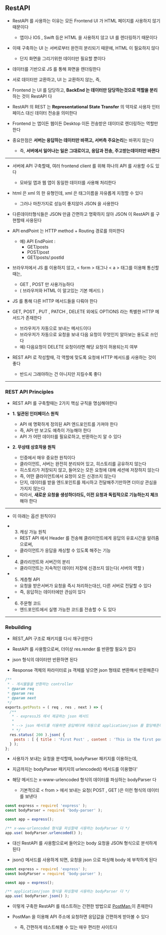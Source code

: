 ## RestAPI

- RestAPI 를 사용하는 이유는 모든 Frontend UI 가 HTML 페이지를 사용하지 않기 때문이다
  - 앱이나 IOS , Swift 등은 HTML 을 사용하지 않고 UI 를 렌더링하기 때문이다


- 이때 구축하는 UI 는 서버로부터 완전히 분리되기 때문에, HTML 이 필요하지 않다
  - 단지 화면을 그리기위한 데이터만 필요할 뿐이다


- 데이터를 기반으로 JS 를 통해 화면을 렌더링한다


- 서로 데이터만 교환하고, UI 는 교환하지 않는, 즉,


- Frontend 는 UI 를 담당하고, **BackEnd 는 데이터만 담당하는것으로 역할을 분리**하는 것이 RestAPI 다 


- RestAPI 의 REST 는 **Representational State Transfer** 의 약자로 사용자 인터페이스 대신 데이터 전송을 의미한다


- Frontend 는 앱이든 웹이든 Desktop 이든 전송받은 데이터로 렌더링하는 역할만 한다


- 중요한점은 **서버는 응답하는 데이터만 바뀌고, 서버측 주요논리**는 바뀌지 않는다
  - 즉, **서버에서 일어나는 일은 그대로이고, 응답과 전송, 주고받는데이터만 바뀐다**

---

- 서버에 API 구축할때, 여러 frontend client 를 위해 하나의 API 를 사용할 수도 있다
  - 모바일 앱과 웹 앱이 동일한 데이터를 사용해 처리한다
  

- html 은 xml 의 한 유형인데, xml 은 태그이름을 자유롭게 지정할 수 있다
  - 그러나 마찬가지로 성능이 좋지않아 JSON 을 사용한다


- 다른데이터형식들은 JSON 만큼 간편하고 명확하지 않아 JSON 이 RestAPI 를 구현할때 사용된다


- API endPoint 는 HTTP method + Routing 경로를 의미한다
  - 예) API EndPoint : 
    - GET/posts
    - POST/post
    - GET/posts/:postId


- 브라우저에서 JS 를 이용하지 않고, < form > 태그나 < a > 태그를 이용해 통신할때는,
  - GET , POST 만 사용가능하다
  - ( 브라우저와 HTML 이 알고있는 기본 메서드 )


- JS 를 통해 다른 HTTP 메서드들을 다뤄야 한다


- GET, POST , PUT , PATCH , DELETE 외에도 OPTIONS 라는 특별한 HTTP 메서드가 존재한다
  - 브라우저가 자동으로 보내는 메서드이다
  - 브라우저가 자동으로 요청을 보내 다음 요청이 무엇인지 알아보는 용도로 쓰인다
  - 예) 다음요청이 DELETE 요청이라면 해당 요청이 허용되는지 여부


- REST API 로 작성할때, 각 역할에 맞도록 요청에 HTTP 메서드를 사용하는 것이 좋다
  - 반드시 그래야하는 건 아니지만 지킬수록 좋다

---

### REST API Principles

- REST API 를 구축할때는 2가지 핵심 규칙을 명심해야한다


- **1. 일관된 인터페이스 원칙**
  - API 에 명확하게 정의된 API 엔드포인트를 가져야 한다
  - 즉, API 만 보고도 예측이 가능해야 한다
  - API 가 어떤 데이터를 필요로하고, 반환하는지 알 수 있다


- **2. 무상태 상호작용 원칙**
  - 인증에서 매우 중요한 원칙이다
  - 클라이언트, 서버는 완전히 분리되어 있고, 히스토리를 공유하지 않는다
  - 히스토리가 저장되지 않고, 들어오는 모든 요청에 대해 세션에 저장하지 않는다
  - 즉, 어떤 클라이언트에서 요청이 오든 신경쓰지 않는다
  - 단지, 데이터를 받을 엔드포인트를 제시하고 전달해주기만하면 더이상 관심을 가지지 않는다
  - 따라서, **새로운 요청을 생성하더라도, 이전 요청과 독립적으로 기능하는지 체크**해야 한다

---

- 이 아래는 옵션 원칙이다


- 3. 캐싱 가능 원칙
  - REST API 에서 Header 를 전송해 클라이언트에게 응답의 유효시간을 알려줌으로써,
  - 클라이언트가 응답을 캐싱할 수 있도록 해주는 기능


- 4. 클라리언트와 서버간의 분리
  - 클라이언트는 지속적인 데이터 저장에 신경쓰지 않는다( 서버의 역할 )


- 5. 계층형 API
  - 요청을 받은서버가 요청을 즉시 처리하는대신, 다른 서버로 전달할 수 있다
  - 즉, 응답하는 데이터에만 관심이 있다


- 6. 주문형 코드
  - 엔드포인트에서 실행 가능한 코드를 전송할 수 도 있다

---

### Rebuilding

- REST_API 구조로 패키지를 다시 재구성한다


- RestAPI 를 사용함으로써, 더이상 res.render 를 반환할 필요가 없다


- json 형식의 데이터만 반환하면 된다


- Response 객체의 파라미터로 js 객체를 넣으면 json 형태로 변환해서 반환해준다

````javascript
/**
 * - 게시물들을 반환하는 controller
 * @param req
 * @param res
 * @param next
 */
exports.getPosts = ( req , res , next ) => {
  /**
   * - expressJS 에서 제공하는 json 메서드
   *
   * --> json 메서드를 이용하면 응답헤더에 자동으로 application/json 를 할당해준다
   * */
  res.status( 200 ).json( {
    posts : [ { title : 'First Post' , content : 'This is the first post' } ]
  } );
};
````

- 사용자가 보내는 요청을 분석할때, bodyParser 패키지를 이용하는데,


- 지금까지는 bodyParser 패키지의 urlencoded() 메서드를 이용했다'


- 해당 메서드는 x-www-urlencoded 형식의 데이터를 파싱하는 bodyParser 다
  - 기본적으로 < from > 에서 보내는 요청( POST , GET )은 이런 형식의 데이터를 보낸다


````javascript
const express = require( 'express' );
const bodyParser = require( 'body-parser' );

const app = express();

/** x-www-urlencoded 형식을 파싱할때 사용하는 bodyParser 다 */
app.use( bodyParser.urlencoded() );
````

- 대신 RestAPI 를 사용함으로써 들어오는 body 요청을 JSON 형식으로 분석하게 된다


- json() 메서드를 사용하게 되면, 요청을 json 으로 파싱해 body 에 부착하게 된다

````javascript
const express = require( 'express' );
const bodyParser = require( 'body-parser' );

const app = express();

/** application/json 형식을 파싱할때 사용하는 bodyParser 다 */
app.use( bodyParser.json() );
````

- 이렇게 구축한 RestAPI 를 테스트하는 간편한 방법으로 [ PostMan ]( https://www.postman.com/ ) 이 존재한다


- PostMan 을 이용해 API 주소에 요청하면 응답값을 간편하게 받아볼 수 있다
  - 즉, 간편하게 테스트해볼 수 있는 매우 편리한 사이트다